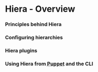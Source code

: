      
     
           
       
<h1>Hiera - Overview</h1>
       
                            
<h3>Principles behind Hiera</h3> 
<h3>Configuring hierarchies</h3> 
<h3>Hiera plugins</h3> 
<h3>Using Hiera from <abbr title="Puppet automation tool">Puppet</abbr> and the CLI</h3>
  
     
     
